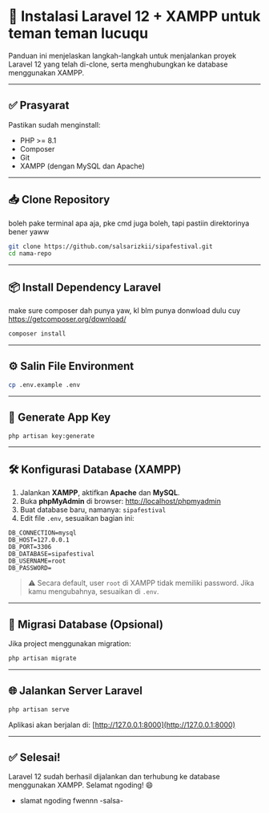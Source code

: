 
# 🚀 Instalasi Laravel 12 + XAMPP untuk teman teman lucuqu 

Panduan ini menjelaskan langkah-langkah untuk menjalankan proyek Laravel 12 yang telah di-clone, serta menghubungkan ke database menggunakan XAMPP.

---

## ✅ Prasyarat

Pastikan sudah menginstall:

- PHP >= 8.1
- Composer
- Git
- XAMPP (dengan MySQL dan Apache)

---

## 📥 Clone Repository

boleh pake terminal apa aja, pke cmd juga boleh, tapi pastiin direktorinya bener yaww
```bash
git clone https://github.com/salsarizkii/sipafestival.git
cd nama-repo

```

---

## 📦 Install Dependency Laravel
make sure composer dah punya yaw, kl blm punya donwload dulu cuy https://getcomposer.org/download/

```bash
composer install
```

---

## ⚙️ Salin File Environment

```bash
cp .env.example .env
```

---

## 🔑 Generate App Key

```bash
php artisan key:generate
```

---

## 🛠️ Konfigurasi Database (XAMPP)

1. Jalankan **XAMPP**, aktifkan **Apache** dan **MySQL**.
2. Buka **phpMyAdmin** di browser: [http://localhost/phpmyadmin](http://localhost/phpmyadmin)
3. Buat database baru, namanya: `sipafestival`
4. Edit file `.env`, sesuaikan bagian ini:

```env
DB_CONNECTION=mysql
DB_HOST=127.0.0.1
DB_PORT=3306
DB_DATABASE=sipafestival
DB_USERNAME=root
DB_PASSWORD=
```

> ⚠️ Secara default, user `root` di XAMPP tidak memiliki password. Jika kamu mengubahnya, sesuaikan di `.env`.

---

## 🧱 Migrasi Database (Opsional)

Jika project menggunakan migration:

```bash
php artisan migrate
```

---

## 🌐 Jalankan Server Laravel

```bash
php artisan serve
```

Aplikasi akan berjalan di: [http://127.0.0.1:8000](http://127.0.0.1:8000)

---

## ✅ Selesai!

Laravel 12 sudah berhasil dijalankan dan terhubung ke database menggunakan XAMPP. Selamat ngoding! 😄

- slamat ngoding fwennn -salsa-
